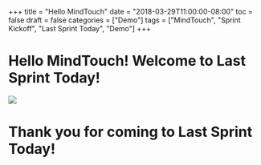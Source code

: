 +++
title = "Hello MindTouch"
date = "2018-03-29T11:00:00-08:00"
toc = false
draft = false
categories = ["Demo"]
tags = ["MindTouch", "Sprint Kickoff", "Last Sprint Today", "Demo"]
+++


 
# Hello MindTouch! Welcome to Last Sprint Today!

![](https://cdn.smylee.com/images/cowboy-coder.png)

# Thank you for coming to Last Sprint Today!